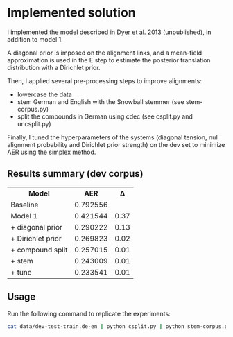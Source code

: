 # Implemented solution

I implemented the model described in [Dyer et al. 2013](http://www.ark.cs.cmu.edu/cdyer/fast_valign.pdf) (unpublished), in addition to model 1.

A diagonal prior is imposed on the alignment links, and a mean-field approximation is used in the E step to estimate the posterior translation distribution with a Dirichlet prior.

Then, I applied several pre-processing steps to improve alignments:
- lowercase the data
- stem German and English with the Snowball stemmer (see stem-corpus.py)
- split the compounds in German using cdec (see csplit.py and uncsplit.py)

Finally, I tuned the hyperparameters of the systems (diagonal tension, null alignment probability and Dirichlet prior strength) on the dev set to minimize AER using the simplex method.

## Results summary (dev corpus)

<table>
<tr><th>Model</th><th>AER</th><th>Δ</th></tr>
<tr><td>Baseline</td><td>0.792556</td><td></td></tr>
<tr><td>Model 1</td><td>0.421544</td><td>0.37</td></tr>
<tr><td>+ diagonal prior</td><td>0.290222</td><td>0.13</td></tr>
<tr><td>+ Dirichlet prior</td><td>0.269823</td><td>0.02</td></tr>
<tr><td>+ compound split</td><td>0.257015</td><td>0.01</td></tr>
<tr><td>+ stem</td><td>0.243009</td><td>0.01</td></tr>
<tr><td>+ tune</td><td>0.233541</td><td>0.01</td></tr>
</table>

## Usage

Run the following command to replicate the experiments:

```bash
cat data/dev-test-train.de-en | python csplit.py | python stem-corpus.py | python modelc.py | python uncsplit.py | ./check | ./grade -n 0
```
